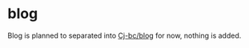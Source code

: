 # blog

Blog is planned to separated into [Cj-bc/blog](https://github.com/Cj-bc/blog)
for now, nothing is added.
